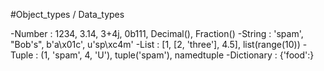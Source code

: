 #Object_types / Data_types

-Number : 1234, 3.14, 3+4j, 0b111, Decimal(),
 Fraction()
 -String : 'spam', "Bob's", b'a\x01c', u'sp\xc4m'
 -List : [1, [2, 'three'], 4.5], list(range(10))
 -Tuple : (1, 'spam', 4, 'U'), tuple('spam'), namedtuple
 -Dictionary : {'food':}
